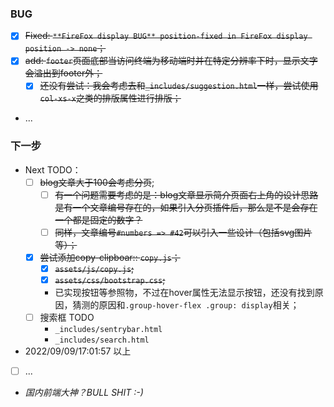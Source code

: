 ### BUG

- [x] ~~Fixed: `**FireFox display BUG** position-fixed in FireFox display position -> none`；~~
- [x] ~~add: `footer`页面底部当访问终端为移动端时并在特定分辨率下时，显示文字会溢出到footer外；~~
    - [x] ~~还没有尝试：我会考虑去和`_includes/suggestion.html`一样，尝试使用`col-xs-x`之类的排版属性进行排版；~~
- ...

### 下一步

- Next TODO：
    - [ ] ~~blog文章大于100会考虑分页~~;
        - [ ] ~~有一个问题需要考虑的是：blog文章显示简介页面右上角的设计思路是有一个文章编号存在的，如果引入分页插件后，那么是不是会存在一个都是固定的数字？~~
        - [ ] ~~同样，文章编号`#numbers => #42`可以引入一些设计（包括svg图片等）；~~
    - [x] ~~尝试添加copy-clipboar:: `copy.js`；~~
        - [x] ~~`assets/js/copy.js`;~~
        - [x] ~~`assets/css/bootstrap.css`;~~
        - 已实现按钮等参照物，不过在hover属性无法显示按钮，还没有找到原因，猜测的原因和`.group-hover-flex .group: display`相关；
    - [ ] 搜索框 TODO
        - `_includes/sentrybar.html`
        -  `_includes/search.html`
- 2022/09/09/17:01:57 以上
- [ ] ...
- *国内前端大神？BULL SHIT :-)*